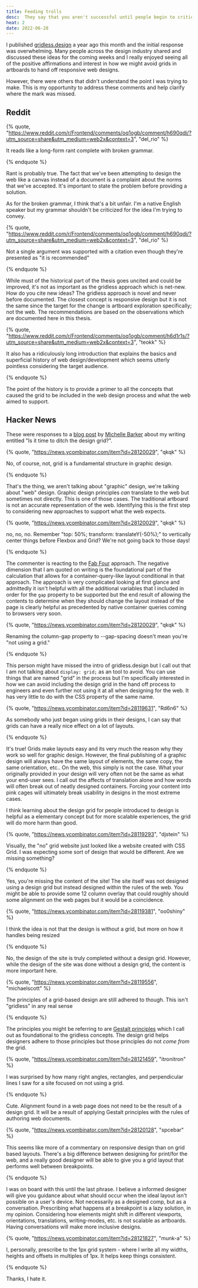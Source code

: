 ```yaml
---
title: Feeding trolls
desc:  They say that you aren't successful until people begin to criticize your work. I revisit the responses to one of my hotest takes and provide my commentary and rebuttal.
heat: 2
date: 2022-06-28
---
```


I published [gridless.design](https://gridless.design) a year ago this month and the initial response was overwhelming. Many people across the design industry shared and discussed these ideas for the coming weeks and I really enjoyed seeing all of the positive affirmations and interest in how we might avoid grids in artboards to hand off responsive web designs.

However, there were others that didn't understand the point I was trying to make. This is my opportunity to address these comments and help clarify where the mark was missed.

## Reddit

{% quote, "https://www.reddit.com/r/Frontend/comments/oq1ogb/comment/h690qdi/?utm_source=share&utm_medium=web2x&context=3", "del_rio" %}

It reads like a long-form rant complete with broken grammar.

{% endquote %}

Rant is probably true. The fact that we've been attempting to design the web like a canvas instead of a document is a complaint about the norms that we've accepted. It's important to state the problem before providing a solution.

As for the broken grammar, I think that's a bit unfair. I'm a native English speaker but my grammar shouldn't be criticized for the idea I'm trying to convey.

{% quote, "https://www.reddit.com/r/Frontend/comments/oq1ogb/comment/h690qdi/?utm_source=share&utm_medium=web2x&context=3", "del_rio" %}

Not a single argument was supported with a citation even though they're presented as "it is recommended"

{% endquote %}

While must of the historical part of the thesis goes uncited and could be improved, it's not as important as the gridless approach which is net-new. How do you cite new ideas? The gridless approach is novel and never before documented. The closest concept is responsive design but it is not the same since the target for the change is artboard exploration specifically; not the web. The recommendations are based on the observations which are documented here in this thesis.

{% quote, "https://www.reddit.com/r/Frontend/comments/oq1ogb/comment/h6d1r1s/?utm_source=share&utm_medium=web2x&context=3", "teokk" %}

It also has a ridiculously long introduction that explains the basics and superficial history of web design/development which seems utterly pointless considering the target audience.

{% endquote %}

The point of the history is to provide a primer to all the concepts that caused the grid to be included in the web design process and what the web aimed to support.

## Hacker News

These were responses to a [blog post](https://css-irl.info/is-it-time-to-ditch-the-design-grid/) by [Michelle Barker](https://michellebarker.co.uk/) about my writing entitled "Is it time to ditch the design grid?".

{% quote, "https://news.ycombinator.com/item?id=28120029", "qkqk" %}

No, of course, not, grid is a fundamental structure in graphic design.

{% endquote %}

That's the thing, we aren't talking about "graphic" design, we're talking about "web" design. Graphic design principles _can_ translate to the web but sometimes not directly. This is one of those cases. The traditional artboard is not an accurate representation of the web. Identifying this is the first step to considering new approaches to support what the web expects.

{% quote, "https://news.ycombinator.com/item?id=28120029", "qkqk" %}

no, no, no. Remember "top: 50%; transform: translateY(-50%);" to vertically center things before Flexbox and Grid? We're not going back to those days!

{% endquote %}

The commenter is reacting to the [Fab Four](https://www.freecodecamp.org/news/the-fab-four-technique-to-create-responsive-emails-without-media-queries-baf11fdfa848/) approach. The negative dimension that I am quoted on writing is the foundational part of the calculation that allows for a container-query-like layout conditional in that approach. The approach is very complicated looking at first glance and admittedly it isn't helpful with all the additional variables that I included in order for the `gap` property to be supported but the end result of allowing the contents to determine when they should change the layout instead of the page is clearly helpful as precedented by native container queries coming to browsers very soon.

{% quote, "https://news.ycombinator.com/item?id=28120029", "qkqk" %}

Renaming the column-gap property to --gap-spacing doesn't mean you're "not using a grid."

{% endquote %}

This person might have missed the intro of gridless.design but I call out that I am not talking about `display: grid;` as an tool to avoid. You can use things that are named "grid" in the process but I'm specifically interested in how we can avoid including the design grid in the hand off process to engineers and even further not using it at all when designing for the web. It has very little to do with the CSS property of the same name.

{% quote, "https://news.ycombinator.com/item?id=28119631", "Rd6n6" %}

As somebody who just began using grids in their designs, I can say that grids can have a really nice effect on a lot of layouts.

{% endquote %}

It's true! Grids make layouts easy and its very much the reason why they work so well for graphic design. However, the final publishing of a graphic design will always have the same layout of elements, the same copy, the same orientation, etc.. On the web, this simply is not the case. What your originally provided in your design will very often not be the same as what your end-user sees. I call out the affects of translation alone and how words will often break out of neatly designed containers. Forcing your content into pink cages will ultimately break usability in designs in the most extreme cases.

I think learning about the design grid for people introduced to design is helpful as a elementary concept but for more scalable experiences, the grid will do more harm than good.

{% quote, "https://news.ycombinator.com/item?id=28119293", "djstein" %}

Visually, the "no" grid website just looked like a website created with CSS Grid. I was expecting some sort of design that would be different. Are we missing something?

{% endquote %}

Yes, you're missing the content of the site! The site itself was not designed using a design grid but instead designed within the rules of the web. You might be able to provide some 12 column overlay that could roughly should some alignment on the web pages but it would be a coincidence.

{% quote, "https://news.ycombinator.com/item?id=28119381", "oo0shiny" %}

I think the idea is not that the design is without a grid, but more on how it handles being resized

{% endquote %}

No, the design of the site is truly completed without a design grid. However, while the design of the site was done without a design grid, the content is more important here.

{% quote, "https://news.ycombinator.com/item?id=28119556", "michaelscott" %}

The principles of a grid-based design are still adhered to though. This isn't "gridless" in any real sense

{% endquote %}

The principles you might be referring to are [Gestalt principles](https://www.smashingmagazine.com/2014/03/design-principles-visual-perception-and-the-principles-of-gestalt/) which I call out as foundational to the gridless concepts. The design grid helps designers adhere to those principles but those principles do not _come from_ the grid.

{% quote, "https://news.ycombinator.com/item?id=28121459", "itronitron" %}

I was surprised by how many right angles, rectangles, and perpendicular lines I saw for a site focused on not using a grid.

{% endquote %}

Cute. Alignment found in a web page does not need to be the result of a design grid. It will be a result of applying Gestalt principles with the rules of authoring web documents.

{% quote, "https://news.ycombinator.com/item?id=28120128", "spcebar" %}

This seems like more of a commentary on responsive design than on grid based layouts. There's a big difference between designing for print/for the web, and a really good designer will be able to give you a grid layout that performs well between breakpoints.

{% endquote %}

I was on board with this until the last phrase. I believe a informed designer will give you guidance about what should occur when the ideal layout isn't possible on a user's device. Not necessarily as a designed comp, but as a conversation. Prescribing what happens at a breakpoint is a lazy solution, in my opinion. Considering how elements might shift in different viewports, orientations, translations, writing-modes, etc. is not scalable as artboards. Having conversations will make more inclusive designs.

{% quote, "https://news.ycombinator.com/item?id=28121827", "munk-a" %}

I, personally, prescribe to the 1px grid system - where I write all my widths, heights and offsets in multiples of 1px. It helps keep things consistent.

{% endquote %}

Thanks, I hate it.